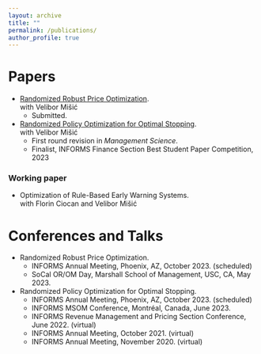 ```yaml
---
layout: archive
title: ""
permalink: /publications/
author_profile: true
---
```


# Papers

* [Randomized Robust Price Optimization](https://papers.ssrn.com/sol3/papers.cfm?abstract_id=4480799).  
with Velibor Mišić
    * Submitted.
* [Randomized Policy Optimization for Optimal Stopping](https://papers.ssrn.com/sol3/papers.cfm?abstract_id=4066178).  
with Velibor Mišić
    * First round revision in *Management Science*.
    * Finalist, INFORMS Finance Section Best Student Paper Competition, 2023

### Working paper
* Optimization of Rule-Based Early Warning Systems.  
with Florin Ciocan and Velibor Mišić


# Conferences and Talks
* Randomized Robust Price Optimization.
     * INFORMS Annual Meeting, Phoenix, AZ, October 2023. (scheduled)
     * SoCal OR/OM Day, Marshall School of Management, USC, CA, May 2023.
* Randomized Policy Optimization for Optimal Stopping.
     * INFORMS Annual Meeting, Phoenix, AZ, October 2023. (scheduled)
     * INFORMS MSOM Conference, Montréal, Canada, June 2023.
     * INFORMS Revenue Management and Pricing Section Conference, June 2022. (virtual)
     * INFORMS Annual Meeting, October 2021. (virtual)
     * INFORMS Annual Meeting, November 2020. (virtual)
